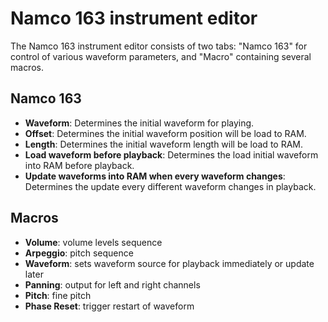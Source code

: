 # Namco 163 instrument editor

The Namco 163 instrument editor consists of two tabs: "Namco 163" for control of various waveform parameters, and "Macro" containing several macros.

## Namco 163

- **Waveform**: Determines the initial waveform for playing.
- **Offset**: Determines the initial waveform position will be load to RAM.
- **Length**: Determines the initial waveform length will be load to RAM.
- **Load waveform before playback**: Determines the load initial waveform into RAM before playback.
- **Update waveforms into RAM when every waveform changes**: Determines the update every different waveform changes in playback.


## Macros

- **Volume**: volume levels sequence
- **Arpeggio**: pitch sequence
- **Waveform**: sets waveform source for playback immediately or update later
- **Panning**: output for left and right channels
- **Pitch**: fine pitch
- **Phase Reset**: trigger restart of waveform
<!--
- **Waveform pos.**: sets the waveform source address in RAM for playback (single nibble unit)
- **Waveform len.**: sets the waveform source length for playback (4 nibble unit)
- **Waveform update**: sets the waveform update trigger behavior for playback
- **Waveform to load**: sets waveform source for load to RAM immediately or later
- **Wave pos. to load**: sets address of waveform for load to RAM (single nibble unit)
- **Wave len. to load**: sets length of waveform for load to RAM (4 nibble unit)
- **Waveform load**: sets the waveform load trigger behavior
-->